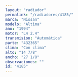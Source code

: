```yaml
---
layout: "radiador"
permalink: "/radiadores/4185/"
marca: "Nissan"
modelo: "Altima"
ano: "1994"
motor: "L4 2.4"
transmision: "Automática"
parte: "432365"
clima: "Con clima"
alto: "14 7/8"
ancho: "27 1/8"
observaciones: ""
id: "4185"
---
```


